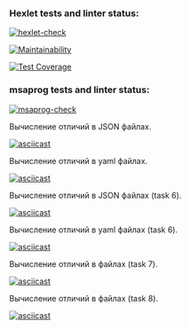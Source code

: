 ### Hexlet tests and linter status:

[![hexlet-check](https://github.com/msaprog/frontend-project-lvl2/actions/workflows/hexlet-check.yml/badge.svg)](https://github.com/msaprog/frontend-project-lvl2/actions/workflows/hexlet-check.yml)

[![Maintainability](https://api.codeclimate.com/v1/badges/543ca255e28771607aec/maintainability)](https://codeclimate.com/github/msaprog/frontend-project-lvl2/maintainability)

[![Test Coverage](https://api.codeclimate.com/v1/badges/543ca255e28771607aec/test_coverage)](https://codeclimate.com/github/msaprog/frontend-project-lvl2/test_coverage)

### msaprog tests and linter status:

[![msaprog-check](https://github.com/msaprog/frontend-project-lvl2/actions/workflows/msaprog-check.yml/badge.svg)](https://github.com/msaprog/frontend-project-lvl2/actions/workflows/msaprog-check.yml)

Вычисление отличий в JSON файлах.

[![asciicast](https://asciinema.org/a/XBuqeqX0vt37T27MEUIGakmin.svg)](https://asciinema.org/a/XBuqeqX0vt37T27MEUIGakmin)

Вычисление отличий в yaml файлах.

[![asciicast](https://asciinema.org/a/8t9WsHiEgxKXHdy3Te86eXHt3.svg)](https://asciinema.org/a/8t9WsHiEgxKXHdy3Te86eXHt3)

Вычисление отличий в JSON файлах (task 6).

[![asciicast](https://asciinema.org/a/BaDNFe5gqb71LWiiA9AndGhcB.svg)](https://asciinema.org/a/BaDNFe5gqb71LWiiA9AndGhcB)

Вычисление отличий в yaml файлах (task 6).

[![asciicast](https://asciinema.org/a/aPa6e5IF9q4UGuYYApRqz2qAZ.svg)](https://asciinema.org/a/aPa6e5IF9q4UGuYYApRqz2qAZ)

Вычисление отличий в файлах (task 7).

[![asciicast](https://asciinema.org/a/RHT61pATBRL4Ws5YtoI0KUdN9.svg)](https://asciinema.org/a/RHT61pATBRL4Ws5YtoI0KUdN9)

Вычисление отличий в файлах (task 8).

[![asciicast](https://asciinema.org/a/bDL7TfygNGLm48oR5dLifFvtJ.svg)](https://asciinema.org/a/bDL7TfygNGLm48oR5dLifFvtJ)